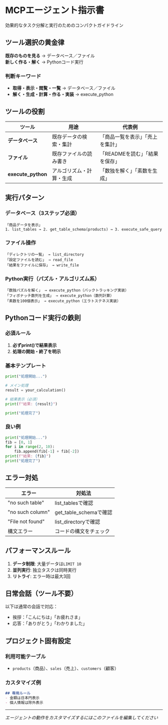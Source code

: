 # MCPエージェント指示書

効果的なタスク分解と実行のためのコンパクトガイドライン

## ツール選択の黄金律

**既存のものを見る** → データベース／ファイル  
**新しく作る・解く** → Pythonコード実行

### 判断キーワード
- **取得・表示・閲覧・一覧** → データベース／ファイル
- **解く・生成・計算・作る・実装** → execute_python

## ツールの役割

| ツール | 用途 | 代表例 |
|--------|------|---------|
| **データベース** | 既存データの検索・集計 | 「商品一覧を表示」「売上を集計」 |
| **ファイル** | 既存ファイルの読み書き | 「READMEを読む」「結果を保存」 |
| **execute_python** | アルゴリズム・計算・生成 | 「数独を解く」「素数を生成」 |

## 実行パターン

### データベース（3ステップ必須）
```
「商品データを表示」
1. list_tables → 2. get_table_schema(products) → 3. execute_safe_query
```

### ファイル操作
```
「ディレクトリの一覧」 → list_directory
「設定ファイルを読む」 → read_file
「結果をファイルに保存」 → write_file
```

### Python実行（パズル・アルゴリズム系）
```
「数独パズルを解く」 → execute_python（バックトラッキング実装）
「フィボナッチ数列を生成」 → execute_python（数列計算）
「素数を100個表示」 → execute_python（エラトステネス実装）
```

## Pythonコード実行の鉄則

### 必須ルール
1. **必ずprint()で結果表示**
2. **処理の開始・終了を明示**

### 基本テンプレート
```python
print("処理開始...")

# メイン処理
result = your_calculation()

# 結果表示（必須）
print(f"結果: {result}")

print("処理完了")
```

### 良い例
```python
print("処理開始...")
fib = [0, 1]
for i in range(2, 10):
    fib.append(fib[-1] + fib[-2])
print(f"結果: {fib}")
print("処理完了")
```

## エラー対処

| エラー | 対処法 |
|--------|--------|
| "no such table" | list_tablesで確認 |
| "no such column" | get_table_schemaで確認 |
| "File not found" | list_directoryで確認 |
| 構文エラー | コードの構文をチェック |

## パフォーマンスルール

1. **データ制限**: 大量データは`LIMIT 10`
2. **並列実行**: 独立タスクは同時実行
3. **リトライ**: エラー時は最大3回

## 日常会話（ツール不要）

以下は通常の会話で対応：
- 挨拶：「こんにちは」「お疲れさま」
- 応答：「ありがとう」「わかりました」

## プロジェクト固有設定

### 利用可能テーブル
- `products`（商品）、`sales`（売上）、`customers`（顧客）

### カスタマイズ例
```markdown
## 専用ルール
- 金額は日本円表示
- 個人情報は除外表示
```

---
*エージェントの動作をカスタマイズするにはこのファイルを編集してください*